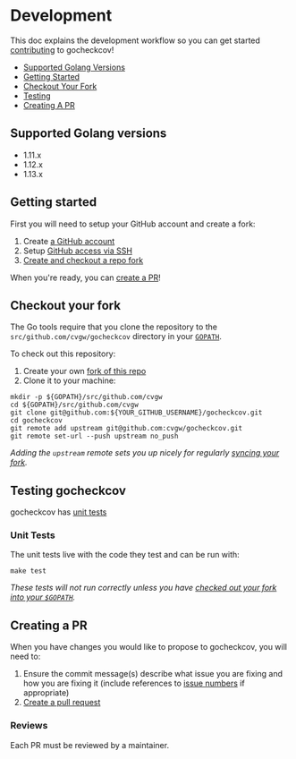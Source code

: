 # Development

This doc explains the development workflow so you can get started
[contributing](./CONTRIBUTING.md) to gocheckcov!

* [Supported Golang Versions](#supported-golang-versions)
* [Getting Started](#getting-started)
* [Checkout Your Fork](#checkout-your-fork)
* [Testing](#testing-gocheckcov)
* [Creating A PR](#creating-a-pr)

## Supported Golang versions
* 1.11.x
* 1.12.x
* 1.13.x

## Getting started

First you will need to setup your GitHub account and create a fork:

1. Create [a GitHub account](https://github.com/join)
2. Setup [GitHub access via
   SSH](https://help.github.com/articles/connecting-to-github-with-ssh/)
3. [Create and checkout a repo fork](#checkout-your-fork)

When you're ready, you can [create a PR](#creating-a-pr)!

## Checkout your fork

The Go tools require that you clone the repository to the `src/github.com/cvgw/gocheckcov` directory
in your [`GOPATH`](https://github.com/golang/go/wiki/SettingGOPATH).

To check out this repository:

1. Create your own [fork of this
  repo](https://help.github.com/articles/fork-a-repo/)
2. Clone it to your machine:

  ```shell
  mkdir -p ${GOPATH}/src/github.com/cvgw
  cd ${GOPATH}/src/github.com/cvgw
  git clone git@github.com:${YOUR_GITHUB_USERNAME}/gocheckcov.git
  cd gocheckcov
  git remote add upstream git@github.com:cvgw/gocheckcov.git
  git remote set-url --push upstream no_push
  ```

_Adding the `upstream` remote sets you up nicely for regularly [syncing your
fork](https://help.github.com/articles/syncing-a-fork/)._

## Testing gocheckcov

gocheckcov has [unit tests](#unit-tests)

### Unit Tests

The unit tests live with the code they test and can be run with:

```shell
make test
```

_These tests will not run correctly unless you have [checked out your fork into your `$GOPATH`](#checkout-your-fork)._

## Creating a PR

When you have changes you would like to propose to gocheckcov, you will need to:

1. Ensure the commit message(s) describe what issue you are fixing and how you are fixing it
   (include references to [issue numbers](https://help.github.com/articles/closing-issues-using-keywords/)
   if appropriate)
1. [Create a pull request](https://help.github.com/articles/creating-a-pull-request-from-a-fork/)

### Reviews

Each PR must be reviewed by a maintainer.
